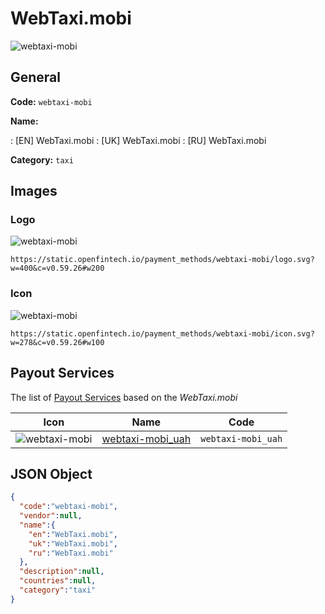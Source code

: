 
# WebTaxi.mobi 
![webtaxi-mobi](https://static.openfintech.io/payment_methods/webtaxi-mobi/logo.svg?w=400&c=v0.59.26#w200)  

## General 
**Code:** `webtaxi-mobi` 
 
**Name:** 
 
:	[EN] WebTaxi.mobi 
:	[UK] WebTaxi.mobi 
:	[RU] WebTaxi.mobi 
 
**Category:** `taxi` 
 

## Images 

### Logo 
![webtaxi-mobi](https://static.openfintech.io/payment_methods/webtaxi-mobi/logo.svg?w=400&c=v0.59.26#w200)  

```
https://static.openfintech.io/payment_methods/webtaxi-mobi/logo.svg?w=400&c=v0.59.26#w200
```  

### Icon 
![webtaxi-mobi](https://static.openfintech.io/payment_methods/webtaxi-mobi/icon.svg?w=278&c=v0.59.26#w100)  

```
https://static.openfintech.io/payment_methods/webtaxi-mobi/icon.svg?w=278&c=v0.59.26#w100
```  

## Payout Services 
 
The list of [Payout Services](/payout-services/) based on the _WebTaxi.mobi_ 

|Icon|Name|Code| 
|:---:|:---:|:---:| 
|![webtaxi-mobi](https://static.openfintech.io/payout_methods/webtaxi-mobi/icon.png?w=278&c=v0.59.26#w40) |[webtaxi-mobi_uah](/payout-services/webtaxi-mobi_uah/)|`webtaxi-mobi_uah`| 
 

## JSON Object 

```json
{
  "code":"webtaxi-mobi",
  "vendor":null,
  "name":{
    "en":"WebTaxi.mobi",
    "uk":"WebTaxi.mobi",
    "ru":"WebTaxi.mobi"
  },
  "description":null,
  "countries":null,
  "category":"taxi"
}
```  
